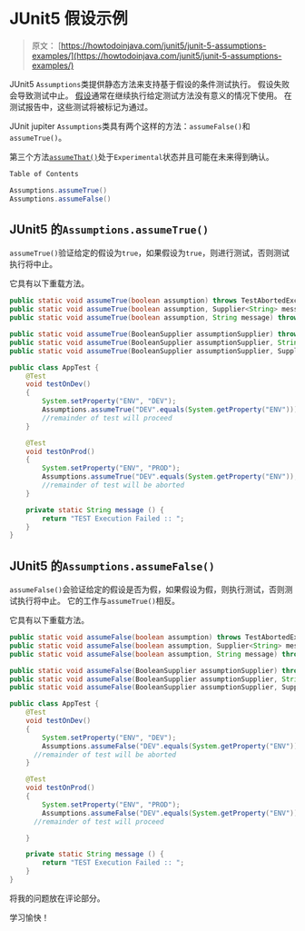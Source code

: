# JUnit5 假设示例

> 原文： [https://howtodoinjava.com/junit5/junit-5-assumptions-examples/](https://howtodoinjava.com/junit5/junit-5-assumptions-examples/)

JUnit5 `Assumptions`类提供静态方法来支持基于假设的条件测试执行。 假设失败会导致测试中止。 [假设](http://junit.org/junit5/docs/current/api/org/junit/jupiter/api/Assumptions.html)通常在继续执行给定测试方法没有意义的情况下使用。 在测试报告中，这些测试将被标记为通过。

JUnit jupiter `Assumptions`类具有两个这样的方法：`assumeFalse()`和`assumeTrue()`。

第三个方法[`assumeThat()`](http://junit.org/junit5/docs/current/api/org/junit/jupiter/api/Assumptions.html#assumingThat-boolean-org.junit.jupiter.api.function.Executable-)处于`Experimental`状态并且可能在未来得到确认。

```java
Table of Contents

Assumptions.assumeTrue()
Assumptions.assumeFalse()
```

## JUnit5 的`Assumptions.assumeTrue()`

`assumeTrue()`验证给定的假设为`true`，如果假设为`true`，则进行测试，否则测试执行将中止。

它具有以下重载方法。

```java
public static void assumeTrue(boolean assumption) throws TestAbortedException
public static void assumeTrue(boolean assumption, Supplier<String> messageSupplier) throws TestAbortedException
public static void assumeTrue(boolean assumption, String message) throws TestAbortedException

public static void assumeTrue(BooleanSupplier assumptionSupplier) throws TestAbortedException
public static void assumeTrue(BooleanSupplier assumptionSupplier, String message) throws TestAbortedException
public static void assumeTrue(BooleanSupplier assumptionSupplier, Supplier<String> messageSupplier) throws TestAbortedException
```

```java
public class AppTest {
	@Test
    void testOnDev() 
	{
		System.setProperty("ENV", "DEV");
        Assumptions.assumeTrue("DEV".equals(System.getProperty("ENV")));
        //remainder of test will proceed
    }

	@Test
    void testOnProd() 
	{
		System.setProperty("ENV", "PROD");
        Assumptions.assumeTrue("DEV".equals(System.getProperty("ENV")), AppTest::message);
        //remainder of test will be aborted
    }

	private static String message () {
		return "TEST Execution Failed :: ";
	}
}

```

## JUnit5 的`Assumptions.assumeFalse()`

`assumeFalse()`会验证给定的假设是否为假，如果假设为假，则执行测试，否则测试执行将中止。 它的工作与`assumeTrue()`相反。

它具有以下重载方法。

```java
public static void assumeFalse(boolean assumption) throws TestAbortedException
public static void assumeFalse(boolean assumption, Supplier<String> messageSupplier) throws TestAbortedException
public static void assumeFalse(boolean assumption, String message) throws TestAbortedException

public static void assumeFalse(BooleanSupplier assumptionSupplier) throws TestAbortedException
public static void assumeFalse(BooleanSupplier assumptionSupplier, String message) throws TestAbortedException
public static void assumeFalse(BooleanSupplier assumptionSupplier, Supplier<String> messageSupplier) throws TestAbortedException
```

```java
public class AppTest {
	@Test
    void testOnDev() 
	{
		System.setProperty("ENV", "DEV");
        Assumptions.assumeFalse("DEV".equals(System.getProperty("ENV")), AppTest::message);
      //remainder of test will be aborted
    }

	@Test
    void testOnProd() 
	{
		System.setProperty("ENV", "PROD");
        Assumptions.assumeFalse("DEV".equals(System.getProperty("ENV")));
      //remainder of test will proceed

    }

	private static String message () {
		return "TEST Execution Failed :: ";
	}
}

```

将我的问题放在评论部分。

学习愉快！